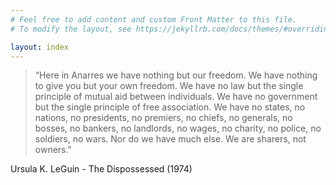 ```yaml
---
# Feel free to add content and custom Front Matter to this file.
# To modify the layout, see https://jekyllrb.com/docs/themes/#overriding-theme-defaults

layout: index
---
```


> “Here in Anarres we have nothing but our freedom. We have nothing to give you but your own freedom. We have no law but the single principle of mutual aid between individuals. We have no government but the single principle of free association. We have no states, no nations, no presidents, no premiers, no chiefs, no generals, no bosses, no bankers, no landlords, no wages, no charity, no police, no soldiers, no wars. Nor do we have much else. We are sharers, not owners."

Ursula K. LeGuin - The Dispossessed (1974)